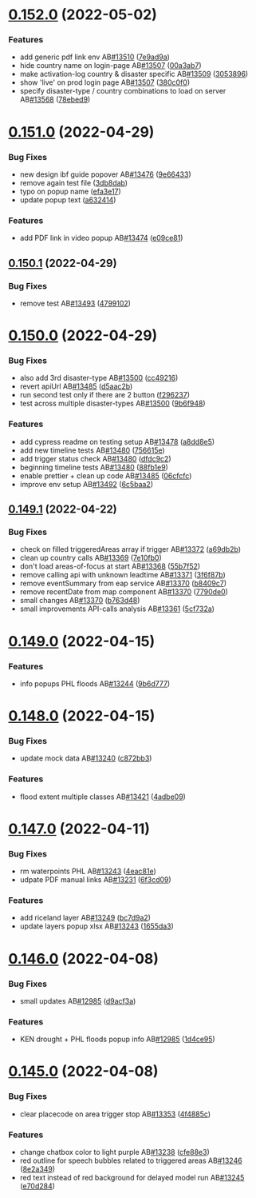 # [0.152.0](https://github.com/rodekruis/IBF-system/compare/v0.151.0...v0.152.0) (2022-05-02)


### Features

* add generic pdf link env AB[#13510](https://github.com/rodekruis/IBF-system/issues/13510) ([7e9ad9a](https://github.com/rodekruis/IBF-system/commit/7e9ad9a34124faa5df4b27113cf8fa8276c76f5e))
* hide country name on login-page AB[#13507](https://github.com/rodekruis/IBF-system/issues/13507) ([00a3ab7](https://github.com/rodekruis/IBF-system/commit/00a3ab7976cf0958043f42bafe946366f160a142))
* make activation-log country & disaster specific AB[#13509](https://github.com/rodekruis/IBF-system/issues/13509) ([3053896](https://github.com/rodekruis/IBF-system/commit/30538965138130f884e2e0ec77f644a7f48650ec))
* show 'live' on prod login page AB[#13507](https://github.com/rodekruis/IBF-system/issues/13507) ([380c0f0](https://github.com/rodekruis/IBF-system/commit/380c0f0a27f7864a147d0e811966e5e718c98057))
* specify disaster-type / country combinations to load on server AB[#13568](https://github.com/rodekruis/IBF-system/issues/13568) ([78ebed9](https://github.com/rodekruis/IBF-system/commit/78ebed9b0ddb97b1f6863e657d97c9a3e767538d))



# [0.151.0](https://github.com/rodekruis/IBF-system/compare/v0.150.1...v0.151.0) (2022-04-29)


### Bug Fixes

* new design ibf guide popover AB[#13476](https://github.com/rodekruis/IBF-system/issues/13476) ([9e66433](https://github.com/rodekruis/IBF-system/commit/9e66433afc53be88010cd1e87ec3151d980ee7ff))
* remove again test file ([3db8dab](https://github.com/rodekruis/IBF-system/commit/3db8dabd1ecbb2ddf1a1bf95f3029e6b8f227366))
* typo on popup name ([efa3e17](https://github.com/rodekruis/IBF-system/commit/efa3e170ace712c808f4ed958e5cc906de814ddc))
* update popup text ([a632414](https://github.com/rodekruis/IBF-system/commit/a632414aa787fea63ed833192f926f669a455f92))


### Features

* add PDF link in video popup AB[#13474](https://github.com/rodekruis/IBF-system/issues/13474) ([e09ce81](https://github.com/rodekruis/IBF-system/commit/e09ce81dc9997ca78035707cb1b2029f7d9f1231))



## [0.150.1](https://github.com/rodekruis/IBF-system/compare/v0.150.0...v0.150.1) (2022-04-29)


### Bug Fixes

* remove test AB[#13493](https://github.com/rodekruis/IBF-system/issues/13493) ([4799102](https://github.com/rodekruis/IBF-system/commit/4799102dff0e09268e300f3296584ddb7fbb48af))



# [0.150.0](https://github.com/rodekruis/IBF-system/compare/v0.149.1...v0.150.0) (2022-04-29)


### Bug Fixes

* also add 3rd disaster-type AB[#13500](https://github.com/rodekruis/IBF-system/issues/13500) ([cc49216](https://github.com/rodekruis/IBF-system/commit/cc492168e43d5ec0bf51514783b9ab01b57fd62a))
* revert apiUrl AB[#13485](https://github.com/rodekruis/IBF-system/issues/13485) ([d5aac2b](https://github.com/rodekruis/IBF-system/commit/d5aac2b5f8bd51346cde904376ddff78db5cfaf1))
* run second test only if there are 2 button ([f296237](https://github.com/rodekruis/IBF-system/commit/f296237346f38d05499e1c11c1d408202a612d7f))
* test across multiple disaster-types AB[#13500](https://github.com/rodekruis/IBF-system/issues/13500) ([9b6f948](https://github.com/rodekruis/IBF-system/commit/9b6f9482456f454cc470262dd749633d3445f2a7))


### Features

* add cypress readme on testing setup AB[#13478](https://github.com/rodekruis/IBF-system/issues/13478) ([a8dd8e5](https://github.com/rodekruis/IBF-system/commit/a8dd8e5dca36709b2f9536a5d775624ed8e756d6))
* add new timeline tests AB[#13480](https://github.com/rodekruis/IBF-system/issues/13480) ([756615e](https://github.com/rodekruis/IBF-system/commit/756615eb07f5b01ec370c791cba72b041685c15e))
* add trigger status check AB[#13480](https://github.com/rodekruis/IBF-system/issues/13480) ([dfdc9c2](https://github.com/rodekruis/IBF-system/commit/dfdc9c23d102899dd1ce2044fb1722a033314ab9))
* beginning timeline tests AB[#13480](https://github.com/rodekruis/IBF-system/issues/13480) ([88fb1e9](https://github.com/rodekruis/IBF-system/commit/88fb1e9189a993414bba5726509fa7a5c6ca5fbd))
* enable prettier + clean up code AB[#13485](https://github.com/rodekruis/IBF-system/issues/13485) ([06cfcfc](https://github.com/rodekruis/IBF-system/commit/06cfcfc9ee8cd7cdec6e7f3dc748114719c6c92e))
* improve env setup AB[#13492](https://github.com/rodekruis/IBF-system/issues/13492) ([6c5baa2](https://github.com/rodekruis/IBF-system/commit/6c5baa2f338caba76e13b546baab22714b8a78d3))



## [0.149.1](https://github.com/rodekruis/IBF-system/compare/v0.149.0...v0.149.1) (2022-04-22)


### Bug Fixes

* check on filled triggeredAreas array if trigger AB[#13372](https://github.com/rodekruis/IBF-system/issues/13372) ([a69db2b](https://github.com/rodekruis/IBF-system/commit/a69db2bc79875a71550ac5e4428ef1de17ae2775))
* clean up country calls AB[#13369](https://github.com/rodekruis/IBF-system/issues/13369) ([7e10fb0](https://github.com/rodekruis/IBF-system/commit/7e10fb0585f47165ab2b79f3a7f30c38e80d71bb))
* don't load areas-of-focus at start AB[#13368](https://github.com/rodekruis/IBF-system/issues/13368) ([55b7f52](https://github.com/rodekruis/IBF-system/commit/55b7f52716ca91d765818076c94722ec4cfdd8a7))
* remove calling api with unknown leadtime AB[#13371](https://github.com/rodekruis/IBF-system/issues/13371) ([3f6f87b](https://github.com/rodekruis/IBF-system/commit/3f6f87b8b7b1ca751be43c63c3fbe188d192c8df))
* remove eventSummary from eap service AB[#13370](https://github.com/rodekruis/IBF-system/issues/13370) ([b8409c7](https://github.com/rodekruis/IBF-system/commit/b8409c7024a13a711bbc46a29c858d5d1afbe696))
* remove recentDate from map component AB[#13370](https://github.com/rodekruis/IBF-system/issues/13370) ([7790de0](https://github.com/rodekruis/IBF-system/commit/7790de0253f2ffbb417dc620480c56c31a883f9b))
* small changes AB[#13370](https://github.com/rodekruis/IBF-system/issues/13370) ([b763d48](https://github.com/rodekruis/IBF-system/commit/b763d488494ee16dad29ebec0fe3cf5b5263bfff))
* small improvements API-calls analysis AB[#13361](https://github.com/rodekruis/IBF-system/issues/13361) ([5cf732a](https://github.com/rodekruis/IBF-system/commit/5cf732a8df5886f718c086af717e9769fa8be00f))



# [0.149.0](https://github.com/rodekruis/IBF-system/compare/v0.148.0...v0.149.0) (2022-04-15)


### Features

* info popups PHL floods AB[#13244](https://github.com/rodekruis/IBF-system/issues/13244) ([9b6d777](https://github.com/rodekruis/IBF-system/commit/9b6d777fefe7b5b928e94bd60600d08a04af2e3f))



# [0.148.0](https://github.com/rodekruis/IBF-system/compare/v0.147.0...v0.148.0) (2022-04-15)


### Bug Fixes

* update mock data AB[#13240](https://github.com/rodekruis/IBF-system/issues/13240) ([c872bb3](https://github.com/rodekruis/IBF-system/commit/c872bb31d8e34d0c2e74ecdabd5db8f629f0633b))


### Features

* flood extent multiple classes AB[#13421](https://github.com/rodekruis/IBF-system/issues/13421) ([4adbe09](https://github.com/rodekruis/IBF-system/commit/4adbe0967ecaaef6c4abca7cb3314c871544b20d))



# [0.147.0](https://github.com/rodekruis/IBF-system/compare/v0.146.0...v0.147.0) (2022-04-11)


### Bug Fixes

* rm waterpoints PHL AB[#13243](https://github.com/rodekruis/IBF-system/issues/13243) ([4eac81e](https://github.com/rodekruis/IBF-system/commit/4eac81e17e537f3b0af33e0ae468ad3e45f10796))
* udpate PDF manual links AB[#13231](https://github.com/rodekruis/IBF-system/issues/13231) ([6f3cd09](https://github.com/rodekruis/IBF-system/commit/6f3cd09261e83a59c103d89384098d7b780990a2))


### Features

* add riceland layer AB[#13249](https://github.com/rodekruis/IBF-system/issues/13249) ([bc7d9a2](https://github.com/rodekruis/IBF-system/commit/bc7d9a2a6f5d1903afb19d3beebd16e8876767f9))
* update layers popup xlsx AB[#13243](https://github.com/rodekruis/IBF-system/issues/13243) ([1655da3](https://github.com/rodekruis/IBF-system/commit/1655da3bae1980874224f966319da6c9ec9a1d71))



# [0.146.0](https://github.com/rodekruis/IBF-system/compare/v0.145.0...v0.146.0) (2022-04-08)


### Bug Fixes

* small updates AB[#12985](https://github.com/rodekruis/IBF-system/issues/12985) ([d9acf3a](https://github.com/rodekruis/IBF-system/commit/d9acf3a13675caaec7651b0c36c24f560741f10d))


### Features

* KEN drought + PHL floods popup info AB[#12985](https://github.com/rodekruis/IBF-system/issues/12985) ([1d4ce95](https://github.com/rodekruis/IBF-system/commit/1d4ce959da7c86c99049a4c295530e98fd8bd288))



# [0.145.0](https://github.com/rodekruis/IBF-system/compare/v0.144.0...v0.145.0) (2022-04-08)


### Bug Fixes

* clear placecode on area trigger stop AB[#13353](https://github.com/rodekruis/IBF-system/issues/13353) ([4f4885c](https://github.com/rodekruis/IBF-system/commit/4f4885c4f3cc2668ce9b695dc92e1c1a5458e162))


### Features

* change chatbox color to light purple AB[#13238](https://github.com/rodekruis/IBF-system/issues/13238) ([cfe88e3](https://github.com/rodekruis/IBF-system/commit/cfe88e3bea7aee701f37122aff59fb57bc048527))
* red outline for speech bubbles related to triggered areas AB[#13246](https://github.com/rodekruis/IBF-system/issues/13246) ([8e2a349](https://github.com/rodekruis/IBF-system/commit/8e2a349d6a05e918939e7cf31790934947ea176f))
* red text instead of red background for delayed model run AB[#13245](https://github.com/rodekruis/IBF-system/issues/13245) ([e70d284](https://github.com/rodekruis/IBF-system/commit/e70d28463cd13f557d1e571f1771d791078850b2))



